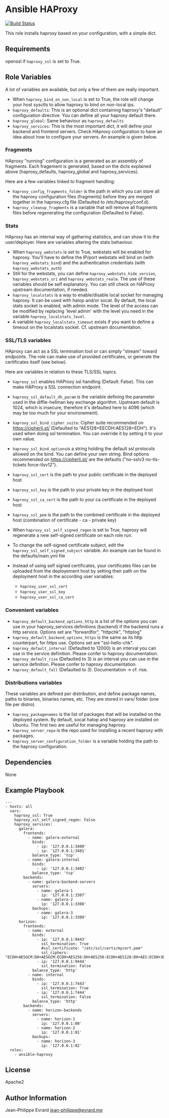 # Ansible HAProxy

[![Build Status](https://semaphoreci.com/api/v1/projects/67cc3c0d-550d-4d99-99ff-b01c40f899cc/552340/badge.svg)](https://semaphoreci.com/evrardjp/ansible-haproxy)

This role installs haproxy based on your configuration, with a simple dict.

## Requirements


openssl if ```haproxy_ssl``` is set to True.

## Role Variables

A lot of variables are available, but only a few of them are really important.

* When ```haproxy_bind_on_non_local``` is set to True, the role will change
  your host sysctls to allow haproxy to bind on non-local ips.
* ```haproxy_defaults```: This is an optional dict containing haproxy's
  "default" configuration directive. You can define all your haproxy default
  there.
* ```haproxy_global```: Same behaviour as ```haproxy_defaults```
* ```haproxy_services```: This is the most important dict, it will define
  your backend and frontend servers. Check HAproxy configuration to have an
  idea about how to configure your servers. An example is given below.

### Fragments

HAproxy "running" configuration is a generated as an assembly of fragments.
Each fragement is generated, based on the dicts explained above
(haproxy_defaults, haproxy_global  and haproxy_services).

Here are a few variables linked to fragment handling:

* ```haproxy_config_fragments_folder``` is the path in which you can store all
  the haproxy configuration files (fragments) before they are merged together
  in the haproxy.cfg file (Defaulted to /etc/haproxy/conf.d).
* ```haproxy_cleanup_fragments``` is a variable that will remove all fragments files
  before regenerating the configuration (Defaulted to False).

### Stats

HAproxy has an internal way of gathering statistics, and can show it to the
user/deployer. Here are variables altering the stats behaviour.

* When ```haproxy_webstats``` is set to True, webstats will be enabled for
  haproxy. You'll have to define the IP/port webstats will bind on
  (with ```haproxy_webstats_bind```) and the authentication credentials
  (with ```haproxy_webstats_auth```)
* Still for the webstats, you can define ```haproxy_webstats_hide_version```,
  ```haproxy_webstats_uri``` and ```haproxy_webstats_realm```.
  The use of these variables should be self explanatory. You can still check
  on HAProxy upstream documentation, if needed.
* ```haproxy_localstats``` is a way to enable/disable local socket for
  managing haproxy. It can be used with hatop and/or socat. By default, the
  local stats socket is enabled, with admin mode. The level of the access
  can be modified by replacing 'level admin' with the level you need
  in the variable ```haproxy_localstats_level```.
* A variable ```haproxy_localstats_timeout``` exists if you want to
  define a timeout on the localstats socket. Cf. upstream documentation.

### SSL/TLS variables

HAproxy can act as a SSL termination tool or can simply "stream" toward
endpoints. The role can make use of provided certificates, or generate
the certificates itself (see below).

Here are variables in relation to these TLS/SSL topics.

* ```haproxy_ssl``` enables HAProxy ssl handling (Default: False). This can
  make HAProxy a SSL connection endpoint.
* ```haproxy_ssl_default_dh_param``` is the variable defining the parameter
  used in the diffie-hellman key exchange algorithm. Upstream default is
  1024, which is insecure, therefore it's defaulted here to 4096 (which
  may be too much for your environement).
* ```haproxy_ssl_bind_cipher_suite```: Cipher suite recommended on
  https://cipherli.st/ (Defaulted to "AES128+EECDH:AES128+EDH"). It's used
  when doing ssl termination. You can override it by setting it to your own
  value.
* ```haproxy_ssl_bind_options```is a string holding the default
  ssl protocols allowed on the bind. You can define your own string.
  Bind options recommended on https://cipherli.st/ are the defaults
  ("no-sslv3 no-tls-tickets force-tlsv12").
* ```haproxy_ssl_cert``` is the path to your public certificate in the
  deployed host
* ```haproxy_ssl_key``` is the path to your private key in the deployed
  host
* ```haproxy_ssl_ca_cert``` is the path to your ca certificate in the
  deployed host
* ```haproxy_ssl_pem``` is the path to the combined certificate in the
  deployed host (combination of certificate - ca - private key)

* When ```haproxy_ssl_self_signed_regen``` is set to True, haproxy will
  regenerate a new self-signed certificate on each role run.
* To change the self-signed certificate subject, edit the
  ```haproxy_ssl_self_signed_subject``` variable. An example can be
  found in the defaults/main.yml file

* Instead of using self signed certificates, your certificates files can
  be uploaded from the deployement host by setting their path on the
  deployment host in the according user variables:
    - ```haproxy_user_ssl_cert```
    - ```haproxy_user_ssl_key```
    - ```haproxy_user_ssl_ca_cert```

### Convenient variables

* ```haproxy_default_backend_options_http``` is a list of the options you can
  use in your haproxy_services definitions (backend) if the backend runs a
  http service. Options set are "forwardfor", "httpchk", "httplog"
* ```haproxy_default_backend_options_https``` is the same as its http
   counterpart, for https use. Options set are "ssl-hello-chk".
* ```haproxy_default_interval``` (Defaulted to 12000) is an interval you can
  use in the service definition. Please confer to haproxy documentation.
* ```haproxy_default_rise``` (Defaulted to 3) is an interval you can use in the
  service definition. Please confer to haproxy documentation.
* ```haproxy_default_fall``` (Defaulted to 3). Documentation -> cf. rise.

### Distributions variables

These variables are defined per distribution, and define package names, paths
to binaries, binaries names, etc. They are stored in vars/ folder (one file
per distro).

* ```haproxy_packagenames``` is the list of packages that will be installed on
  the deployed system. By default, socat hatop and haproxy are installed
  on Ubuntu. The first two are useful for managing haproxy.
* ```haproxy_server_repo``` is the repo used for installing a recent haproxy
  with packages.
* ```haproxy_server_configuration_folder``` is a variable holding the path
  to the haproxy configuration.

## Dependencies

None

## Example Playbook

    ---
    - hosts: all
      vars:
        haproxy_ssl: True
        haproxy_ssl_self_signed_regen: False
        haproxy_services:
          galera:
            frontends:
              - name: galera-external
                binds:
                  - ip: '127.0.0.1:3400'
                  - ip: '127.0.0.1:3401'
                balance_type: 'tcp'
              - name: galera-internal
                binds:
                  - ip: '127.0.0.1:3402'
                balance_type: 'tcp'
            backends:
              - name: galera-backend-servers
                servers:
                  - name: galera-1
                    ip: '127.0.0.1:3307'
                  - name: galera-2
                    ip: '127.0.0.1:3308'
                backups:
                  - name: galera-3
                    ip: '127.0.0.1:3309'
          horizon:
            frontends:
              - name: external
                binds:
                  - ip: '127.0.0.1:9443'
                    ssl_termination: True
                    #ssl_certificate: "/etc/ssl/certs/mycert.pem"
                    ssl_ciphers: "ECDH+AESGCM:DH+AESGCM:ECDH+AES256:DH+AES256:ECDH+AES128:DH+AES:ECDH+3DES:DH+3DES:RSA+AESGCM:RSA+AES:RSA+3DES:!aNULL:!MD5:!DSS"
                  - ip: '127.0.0.1:9444'
                    ssl_termination: False
                balance_type: 'http'
              - name: internal
                binds:
                  - ip: '127.0.0.1:7443'
                    ssl_termination: True
                  - ip: '127.0.0.1:7444'
                    ssl_termination: False
                balance_type: 'http'
            backends:
              - name: horizon-backends
                servers:
                  - name: horizon-1
                    ip: '127.0.0.1:80'
                  - name: horizon-2
                    ip: '127.0.0.1:81'
                backups:
                  - name: horizon-3
                    ip: '127.0.0.1:82'
      roles:
        - ansible-haproxy


## License

Apache2

## Author Information

Jean-Philippe Evrard <jean-philippe@evrard.me>
